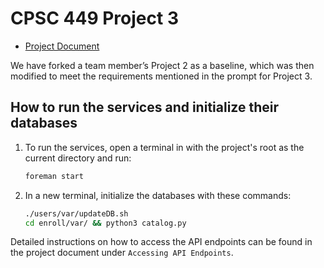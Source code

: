 # CPSC 449 Project 3
* [Project Document](https://docs.google.com/document/d/1szW1jXacdYrjgVPZvZnSmS9IESH4BIxatiCl_-Np4Go/edit)

We have forked a team member’s Project 2 as a baseline, which was then modified to meet the requirements mentioned in the prompt for Project 3.

## How to run the services and initialize their databases
1. To run the services, open a terminal in with the project's root as the current directory and run:
   ```bash
   foreman start
   ```
2. In a new terminal, initialize the databases with these commands:
   ```bash
   ./users/var/updateDB.sh
   cd enroll/var/ && python3 catalog.py
   ```
Detailed instructions on how to access the API endpoints can be found in the project document under `Accessing API Endpoints`.

